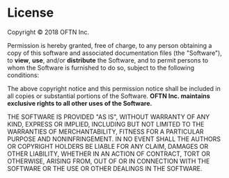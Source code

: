 # License

Copyright © 2018 OFTN Inc.

Permission is hereby granted, free of charge, to any person obtaining a copy
of this software and associated documentation files (the "Software"), to **view**,
**use**, and/or **distribute** the Software, and to permit persons to whom the
Software is furnished to do so, subject to the following conditions:

The above copyright notice and this permission notice shall be included in all
copies or substantial portions of the Software. **OFTN Inc. maintains exclusive
rights to all other uses of the Software.**

THE SOFTWARE IS PROVIDED "AS IS", WITHOUT WARRANTY OF ANY KIND, EXPRESS OR
IMPLIED, INCLUDING BUT NOT LIMITED TO THE WARRANTIES OF MERCHANTABILITY,
FITNESS FOR A PARTICULAR PURPOSE AND NONINFRINGEMENT. IN NO EVENT SHALL THE
AUTHORS OR COPYRIGHT HOLDERS BE LIABLE FOR ANY CLAIM, DAMAGES OR OTHER
LIABILITY, WHETHER IN AN ACTION OF CONTRACT, TORT OR OTHERWISE, ARISING FROM,
OUT OF OR IN CONNECTION WITH THE SOFTWARE OR THE USE OR OTHER DEALINGS IN THE
SOFTWARE.
